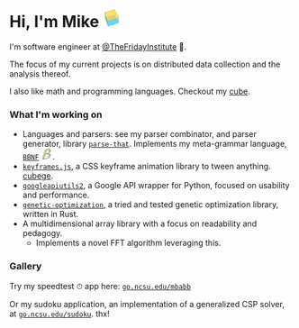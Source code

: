 <link rel="stylesheet" type="text/css" media="all" href="styles/styles.css" />

# Hi, I'm Mike ![image](assets/cube.png)
I'm software engineer at
[@TheFridayInstitute](https://github.com/TheFridayInstitute) 🐺.

The focus of my current projects is on distributed data collection and the analysis thereof.

I also like math and programming languages. Checkout my
[cube](https://mkbabb.github.io/keyframes.js/).

### What I'm working on
-   Languages and parsers: see my parser combinator, and parser generator, library
    [`parse-that`](https://github.com/mkbabb/parse-that). Implements my meta-grammar
    language, [`BBNF`](https://github.com/mkbabb/bbnf-language-support)
    <img src=assets/bbnf-small.png width=20>.
-   [`keyframes.js`](https://github.com/mkbabb/keyframes.js), a CSS keyframe animation
    library to tween anything. [cubege](https://mkbabb.github.io/keyframes.js/).
-   [`googleapiutils2`](https://github.com/mkbabb/googleapiutils2), a Google API wrapper
    for Python, focused on usability and performance.
-   [`genetic-optimization`](https://github.com/mkbabb/genetic-optimization), a tried and tested genetic optimization library, written in Rust.
-   A multidimensional array library with a focus on readability and pedagogy.
    -   Implements a novel FFT algorithm leveraging this.

### Gallery
Try my speedtest ⏱ app here: [`go.ncsu.edu/mbabb`](https://www.go.ncsu.edu/mbabb)

Or my sudoku application, an implementation of a generalized CSP solver, at
[`go.ncsu.edu/sudoku`](https://www.go.ncsu.edu/sudoku). thx!
